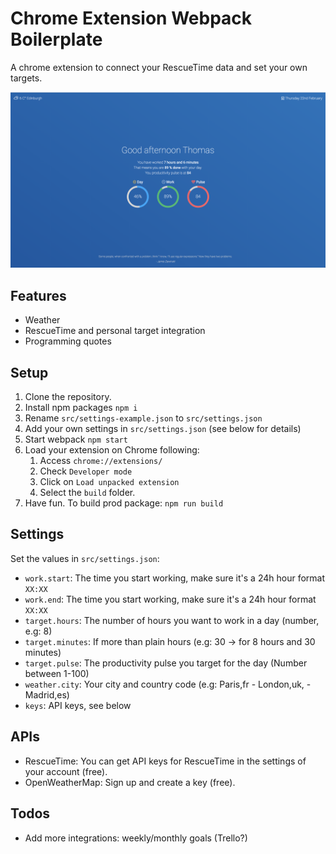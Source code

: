 # Chrome Extension Webpack Boilerplate

A chrome extension to connect your RescueTime data and set your own targets.

![alt screenshot](https://raw.githubusercontent.com/tquiroga/askthomas-chrome/master/screenshot.png)

## Features

- Weather
- RescueTime and personal target integration
- Programming quotes

## Setup

1. Clone the repository.
2. Install npm packages `npm i`
3. Rename `src/settings-example.json` to `src/settings.json`
4. Add your own settings in `src/settings.json` (see below for details)
5. Start webpack `npm start`
6. Load your extension on Chrome following:
    1. Access `chrome://extensions/`
    2. Check `Developer mode`
    3. Click on `Load unpacked extension`
    4. Select the `build` folder.
8. Have fun. To build prod package: `npm run build`

## Settings

Set the values in `src/settings.json`:

- `work.start`: The time you start working, make sure it's a 24h hour format `XX:XX`
- `work.end`: The time you start working, make sure it's a 24h hour format `XX:XX`
- `target.hours`: The number of hours you want to work in a day (number, e.g: 8)
- `target.minutes`: If more than plain hours (e.g: 30 -> for 8 hours and 30 minutes)
- `target.pulse`: The productivity pulse you target for the day (Number between 1-100)
- `weather.city`: Your city and country code (e.g: Paris,fr - London,uk, - Madrid,es)
- `keys`: API keys, see below

## APIs

- RescueTime: You can get API keys for RescueTime in the settings of your account (free).
- OpenWeatherMap: Sign up and create a key (free).

## Todos

- Add more integrations: weekly/monthly goals (Trello?)
